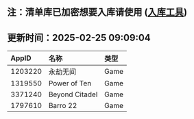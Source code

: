 ## 注：清单库已加密想要入库请使用 ([入库工具](https://github.com/BlankTMing/ManifestAutoUpdate/releases))

## 更新时间：2025-02-25 09:09:04
| AppID | 名称 | 类型  |
| :-------------------- | :----------------------------- | :----------- |
| 1203220 | 永劫无间| Game |
| 1319550 | Power of Ten| Game |
| 3371240 | Beyond Citadel| Game |
| 1797610 | Barro 22| Game |
